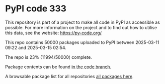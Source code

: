 # PyPI code 333

This repository is part of a project to make all code in PyPI as accessible as possible. For more information 
on the project and to find out how to utilise this data, see the website: https://py-code.org/

This repo contains 50000 packages uploaded to PyPI between 
2025-03-11 09:22 and 2025-03-15 02:54.

The repo is 23% (11994/50000) complete.

Package contents can be found [in the code branch](https://github.com/pypi-data/pypi-mirror-333/tree/code/packages).

A browsable package list for all repositories [all packages here](https://py-code.org/repositories/pypi-mirror-333).


